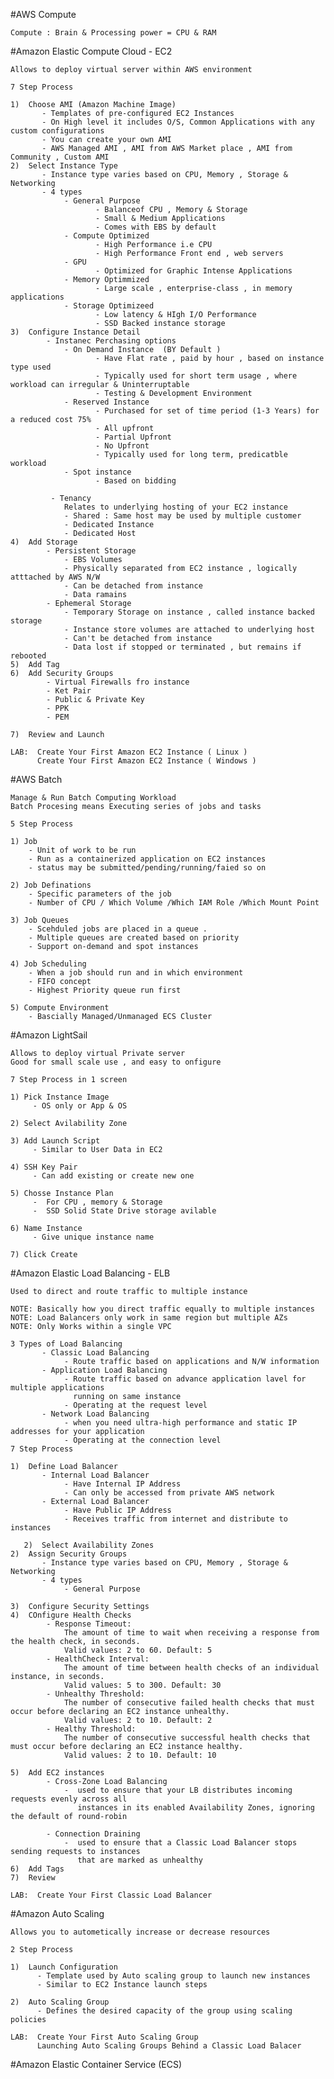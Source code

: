 #AWS Compute


    Compute : Brain & Processing power = CPU & RAM 

#Amazon Elastic Compute Cloud -  EC2

    Allows to deploy virtual server within AWS environment 
    
    7 Step Process 
    
    1)  Choose AMI (Amazon Machine Image)
           - Templates of pre-configured EC2 Instances
           - On High level it includes O/S, Common Applications with any custom configurations 
           - You can create your own AMI 
           - AWS Managed AMI , AMI from AWS Market place , AMI from Community , Custom AMI 
    2)  Select Instance Type 
           - Instance type varies based on CPU, Memory , Storage & Networking 
           - 4 types
                - General Purpose 
                       - Balanceof CPU , Memory & Storage
                       - Small & Medium Applications
                       - Comes with EBS by default
                - Compute Optimized 
                       - High Performance i.e CPU
                       - High Performance Front end , web servers
                - GPU 
                       - Optimized for Graphic Intense Applications
                - Memory Optimmized 
                       - Large scale , enterprise-class , in memory applications 
                - Storage Optimizeed 
                       - Low latency & HIgh I/O Performance 
                       - SSD Backed instance storage
    3)  Configure Instance Detail
            - Instanec Perchasing options 
                - On Demand Instance  (BY Default )
                       - Have Flat rate , paid by hour , based on instance type used
                       - Typically used for short term usage , where workload can irregular & Uninterruptable
                       - Testing & Development Environment
                - Reserved Instance 
                       - Purchased for set of time period (1-3 Years) for a reduced cost 75%
                       - All upfront 
                       - Partial Upfront
                       - No Upfront 
                       - Typically used for long term, predicatble workload 
                - Spot instance 
                       - Based on bidding 
                 
             - Tenancy 
                Relates to underlying hosting of your EC2 instance 
                - Shared : Same host may be used by multiple customer 
                - Dedicated Instance 
                - Dedicated Host
    4)  Add Storage
            - Persistent Storage
                - EBS Volumes
                - Physically separated from EC2 instance , logically atttached by AWS N/W
                - Can be detached from instance 
                - Data ramains
            - Ephemeral Storage
                - Temporary Storage on instance , called instance backed storage 
                - Instance store volumes are attached to underlying host
                - Can't be detached from instance
                - Data lost if stopped or terminated , but remains if rebooted 
    5)  Add Tag 
    6)  Add Security Groups
            - Virtual Firewalls fro instance 
            - Ket Pair 
            - Public & Private Key 
            - PPK 
            - PEM 
            
    7)  Review and Launch    

    LAB:  Create Your First Amazon EC2 Instance ( Linux )
          Create Your First Amazon EC2 Instance ( Windows )
          
          
          
#AWS Batch 
    
    Manage & Run Batch Computing Workload
    Batch Procesing means Executing series of jobs and tasks
    
    5 Step Process
    
    1) Job 
        - Unit of work to be run 
        - Run as a containerized application on EC2 instances
        - status may be submitted/pending/running/faied so on
    
    2) Job Definations
        - Specific parameters of the job 
        - Number of CPU / Which Volume /Which IAM Role /Which Mount Point 
        
    3) Job Queues
        - Scehduled jobs are placed in a queue .
        - Multiple queues are created based on priority 
        - Support on-demand and spot instances 
        
    4) Job Scheduling 
        - When a job should run and in which environment
        - FIFO concept
        - Highest Priority queue run first
        
    5) Compute Environment
        - Bascially Managed/Unmanaged ECS Cluster 
        
#Amazon LightSail
    
    Allows to deploy virtual Private server 
    Good for small scale use , and easy to onfigure 
    
    7 Step Process in 1 screen 
    
    1) Pick Instance Image
         - OS only or App & OS
    
    2) Select Avilability Zone 
    
    3) Add Launch Script 
         - Similar to User Data in EC2 
         
    4) SSH Key Pair
         - Can add existing or create new one 
         
    5) Chosse Instance Plan 
         -  For CPU , memory & Storage 
         -  SSD Solid State Drive storage avilable
    
    6) Name Instance 
         - Give unique instance name 
        
    7) Click Create 
    
#Amazon Elastic Load Balancing -  ELB 

    Used to direct and route traffic to multiple instance  
    
    NOTE: Basically how you direct traffic equally to multiple instances
    NOTE: Load Balancers only work in same region but multiple AZs
    NOTE: Only Works within a single VPC
    
    3 Types of Load Balancing 
           - Classic Load Balancing 
                - Route traffic based on applications and N/W information
           - Application Load Balancing 
                - Route traffic based on advance application lavel for multiple applications 
                  running on same instance 
                - Operating at the request level
           - Network Load Balancing
                - when you need ultra-high performance and static IP addresses for your application
                - Operating at the connection level
    7 Step Process 
    
    1)  Define Load Balancer
           - Internal Load Balancer
                - Have Internal IP Address
                - Can only be accessed from private AWS network
           - External Load Balancer
                - Have Public IP Address 
                - Receives traffic from internet and distribute to instances
                
       2)  Select Availability Zones  
    2)  Assign Security Groups 
           - Instance type varies based on CPU, Memory , Storage & Networking 
           - 4 types
                - General Purpose 
                
    3)  Configure Security Settings
    4)  COnfigure Health Checks
            - Response Timeout:
                The amount of time to wait when receiving a response from the health check, in seconds.
                Valid values: 2 to 60. Default: 5
            - HealthCheck Interval:            
                The amount of time between health checks of an individual instance, in seconds. 
                Valid values: 5 to 300. Default: 30
            - Unhealthy Threshold:
                The number of consecutive failed health checks that must occur before declaring an EC2 instance unhealthy. 
                Valid values: 2 to 10. Default: 2
            - Healthy Threshold:
                The number of consecutive successful health checks that must occur before declaring an EC2 instance healthy. 
                Valid values: 2 to 10. Default: 10
            
    5)  Add EC2 instances  
            - Cross-Zone Load Balancing
                -  used to ensure that your LB distributes incoming requests evenly across all 
                   instances in its enabled Availability Zones, ignoring the default of round-robin
                
            - Connection Draining 
                -  used to ensure that a Classic Load Balancer stops sending requests to instances 
                   that are marked as unhealthy 
    6)  Add Tags
    7)  Review 
 
    LAB:  Create Your First Classic Load Balancer

#Amazon Auto Scaling 

    Allows you to autometically increase or decrease resources 
    
    2 Step Process
    
    1)  Launch Configuration
          - Template used by Auto scaling group to launch new instances 
          - Similar to EC2 Instance launch steps 
          
    2)  Auto Scaling Group 
          - Defines the desired capacity of the group using scaling policies

    LAB:  Create Your First Auto Scaling Group
          Launching Auto Scaling Groups Behind a Classic Load Balacer
          
#Amazon Elastic Container Service (ECS)

    